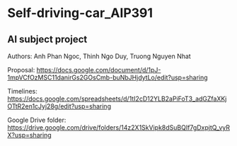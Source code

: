 # Self-driving-car_AIP391
## AI subject project

Authors: Anh Phan Ngoc, Thinh Ngo Duy, Truong Nguyen Nhat


Proposal:             https://docs.google.com/document/d/1pJ-1mpVCfOzMSC11danirGs2GOsCmb-buNbJHjdytLo/edit?usp=sharing

Timelines:            https://docs.google.com/spreadsheets/d/1tI2cD12YLB2aPiFoT3_adGZfaXKjOTtR2en1cJyj28g/edit?usp=sharing

Google Drive folder:  https://drive.google.com/drive/folders/14z2X1SkVipk8dSuBQIf7gDxpjtQ_vyRX?usp=sharing


